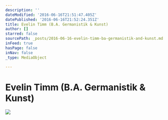 ```yaml
---
description: ''
dateModified: '2016-06-16T21:51:47.405Z'
datePublished: '2016-06-16T21:52:24.351Z'
title: Evelin Timm (B.A. Germanistik & Kunst)
author: []
starred: false
sourcePath: _posts/2016-06-16-evelin-timm-ba-germanistik-and-kunst.md
inFeed: true
hasPage: false
inNav: false
_type: MediaObject

---
```

# Evelin Timm (B.A. Germanistik & Kunst)
![](https://the-grid-user-content.s3-us-west-2.amazonaws.com/5ca98b24-27fd-41d6-b617-897e35c7a0ce.jpg)